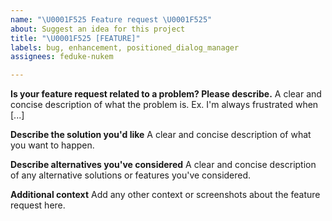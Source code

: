 ```yaml
---
name: "\U0001F525 Feature request \U0001F525"
about: Suggest an idea for this project
title: "\U0001F525 [FEATURE]"
labels: bug, enhancement, positioned_dialog_manager
assignees: feduke-nukem

---
```


**Is your feature request related to a problem? Please describe.**
A clear and concise description of what the problem is. Ex. I'm always frustrated when [...]

**Describe the solution you'd like**
A clear and concise description of what you want to happen.

**Describe alternatives you've considered**
A clear and concise description of any alternative solutions or features you've considered.

**Additional context**
Add any other context or screenshots about the feature request here.
